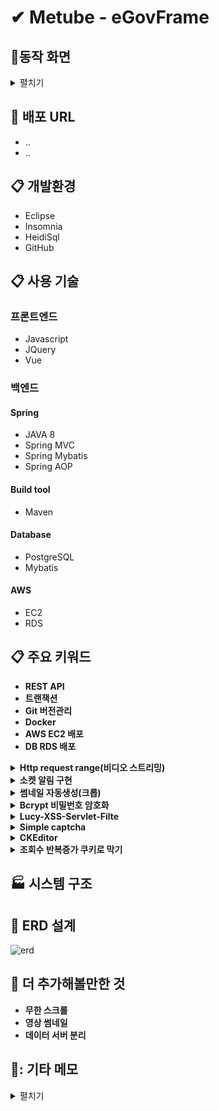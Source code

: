 # ✔ Metube - eGovFrame



## :office:동작 화면
<details markdown="1">
<summary>펼치기</summary>

* **Login Page**
<img src="https://user-images.githubusercontent.com/76906458/130413909-70c5baec-bd5f-424e-94c5-c509f71f1df6.PNG" width="60%" height="60%"/>

* **Main Page**
<img src="https://user-images.githubusercontent.com/76906458/130545155-aaab45af-0388-448d-a948-67b6ad966bbf.PNG"/>

* **Detail Post**
<img src="https://user-images.githubusercontent.com/76906458/130413915-9b6c469a-5024-4d05-a95f-30c2aff4d957.PNG"/>

* **Create Post**
<img src="https://user-images.githubusercontent.com/76906458/130413988-a1022f56-4cf2-42fc-90b3-782bdac35e71.PNG"/>


</details>

## :link: 배포 URL
* ..
* ..

## :clipboard: 개발환경
* Eclipse
* Insomnia
* HeidiSql
* GitHub

## :clipboard: 사용 기술

### 프론트엔드
* Javascript
* JQuery
* Vue

### 백엔드
#### Spring
* JAVA 8
* Spring MVC
* Spring Mybatis
* Spring AOP

#### Build tool
* Maven

#### Database
* PostgreSQL
* Mybatis

#### AWS
* EC2
* RDS

## :clipboard: 주요 키워드
* **REST API**
* **트랜잭션**
* **Git 버전관리**
* **Docker**
* **AWS EC2 배포**
* **DB RDS 배포**

<details markdown="1">
<summary><strong>Http request range(비디오 스트리밍)</strong></summary>

<img src="https://user-images.githubusercontent.com/76906458/130545397-12016392-ab0e-42a9-a4bc-f147091250c5.gif" width="60%" height="60%"/>

과도한 트래픽 방지하고 동영상 파일이 클경우 로딩이 덜되어도 재생가능<br>
request 헤더에서 range를 읽고 시작 위치를 지정해주고 range 범위만큼 전송 내용을 넣는다<br>
8kb로 잘라서 파일의 크기가 크더라도 문제가 되지않게 만들었다<br>

</details>

<details markdown="1">
<summary><strong>소켓 알림 구현</strong></summary>

![실시간 알림](https://user-images.githubusercontent.com/76906458/130413923-5875410f-3ccc-4f4f-a078-d4889537fbfa.gif)
![알림 목록](https://user-images.githubusercontent.com/76906458/130413966-df17f542-c88c-44eb-a984-16704b27516a.gif)

알림창은 toastr로 구현하였고 onshown함수를 이용하여 알림이 떴을때 DB에 저장하였고<br>
비동기로 작성해 새로고침하지 않아도 동작하게 만들었다.<br>

</details>

<details markdown="1">
<summary><strong>썸네일 자동생성(크롭)</strong></summary>

<img src="https://user-images.githubusercontent.com/76906458/130545161-b2db0ea5-260a-4bbb-a755-f816712e46f1.PNG" width="70%" height="70%"/>

알림창은 toastr로 구현하였고 onshown함수를 이용하여 알림이 떴을때 DB에 저장하였고<br>
비동기로 작성해 새로고침하지 않아도 동작하게 만들었다.<br>

</details>

<details markdown="1">
<summary><strong>Bcrypt 비밀번호 암호화</strong></summary>

![user table](https://user-images.githubusercontent.com/76906458/130413904-b62114d5-dd23-484e-8f3d-719337cf4bd1.PNG)

</details>

<details markdown="1">
<summary><strong>Lucy-XSS-Servlet-Filte</strong></summary>

<img src="https://user-images.githubusercontent.com/76906458/130905525-29a12da6-e854-43a3-a0c4-e23c16781879.PNG" />

lucy 의 필터링은 서블릿 설정으로 적용을 했기 때문에 form-data에 대해서만 적용되고 <br>
Request Raw Body로 넘어가는 JSON에 대해서는 처리해주지 않기때문에 JSON데이터는 jstl로 처리하였다.<br>

</details>

<details markdown="1">
<summary><strong>Simple captcha</strong></summary>

![캡챠](https://user-images.githubusercontent.com/76906458/130418765-99a31e8b-9621-46e6-9c7d-4a297d5c878c.PNG)

</details>

<details markdown="1">
<summary><strong>CKEditor</strong></summary>

![ckeditor](https://user-images.githubusercontent.com/76906458/130413853-fb088b0d-dbb6-43eb-a358-d839f38ab457.PNG)

</details>

<details markdown="1">
<summary><strong>조회수 반복증가 쿠키로 막기</strong></summary>

<img src="https://user-images.githubusercontent.com/76906458/130413990-e3a7d394-feb6-4898-83be-23e5e28bb28b.gif" width="70%" height="70%"/>

쿠키에 조회한 게시물PK를 넣고 다시 게시물에 방문할때 현재 게시물PK가 쿠키에 있나 확인후 없다면 <br>
조회수를 증가시키고 있다면 조회수를 증가시키지 않는다.<br>

</details>



## :factory: 시스템 구조

## :link: ERD 설계
![erd](https://user-images.githubusercontent.com/76906458/130908917-b39398ea-4471-4225-8965-de5550bb4b12.PNG)

## :link: 더 추가해볼만한 것
* **무한 스크롤**
* **영상 썸네일**
* **데이터 서버 분리**


## 📝: 기타 메모
<details markdown="1">
<summary>펼치기</summary>

**subscribe**<br>
p_user_pk : parents_user_pk<br>
c_user_pk: child_user_pk<br>

**role**<br>
1 = 게스트<br>
2 = user<br>
3 = admin<br>

**kind**<br>
1 커뮤 게시판<br>
2 자유 게시판 (user, admin)<br>
3 공지 게시판 (admin만)<br>

**is_delete**<br>
0 정상<br>
1 삭제<br>

**lock**<br>
0 정상<br>
1 잠금<br>


</details>
